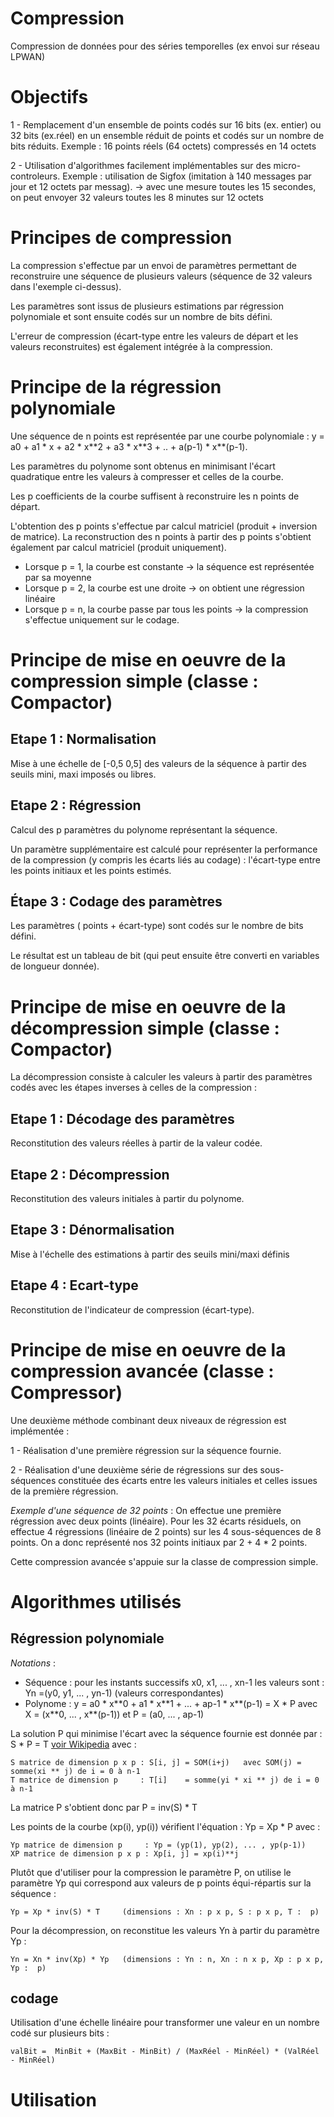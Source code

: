 # Compression
Compression de données pour des séries temporelles (ex envoi sur réseau LPWAN)

# Objectifs
1 - Remplacement d'un ensemble de points codés sur 16 bits (ex. entier) ou 32 bits (ex.réel) en un ensemble réduit de points et codés sur un nombre de bits réduits.
Exemple : 16 points réels (64 octets) compressés en 14 octets

2 - Utilisation d'algorithmes facilement implémentables sur des micro-controleurs.
Exemple : utilisation de Sigfox (imitation à 140 messages par jour et 12 octets par messag).
-> avec une mesure toutes les 15 secondes, on peut envoyer 32 valeurs toutes les 8 minutes sur 12 octets

# Principes de compression
La compression s'effectue par un envoi de paramètres permettant de reconstruire une séquence de plusieurs valeurs (séquence de 32 valeurs dans l'exemple ci-dessus). 

Les paramètres sont issus de plusieurs estimations par régression polynomiale et sont ensuite codés sur un nombre de bits défini.

L'erreur de compression (écart-type entre les valeurs de départ et les valeurs reconstruites) est également intégrée à la compression.
# Principe de la régression polynomiale
Une séquence de n points est représentée par une courbe polynomiale : y = a0 + a1 * x + a2 * x*\*2 + a3 * x*\*3 + .. + a(p-1) * x*\*(p-1). 

Les paramètres du polynome sont obtenus en minimisant l'écart quadratique entre les valeurs à compresser et celles de la courbe. 

Les p coefficients de la courbe suffisent à reconstruire les n points de départ.

L'obtention des p points s'effectue par calcul matriciel (produit + inversion de matrice). La reconstruction des n points à partir des p points s'obtient également par calcul matriciel (produit uniquement).
* Lorsque p = 1, la courbe est constante -> la séquence est représentée par sa moyenne
* Lorsque p = 2, la courbe est une droite -> on obtient une régression linéaire
* Lorsque p = n, la courbe passe par tous les points -> la compression s'effectue uniquement sur le codage. 
# Principe de mise en oeuvre de la compression simple (classe : Compactor)
## Etape 1 : Normalisation
Mise à une échelle de \[-0,5  0,5\] des valeurs de la séquence à partir des seuils mini, maxi imposés ou libres.
## Etape 2 : Régression
Calcul des p paramètres du polynome représentant la séquence.

Un paramètre supplémentaire est calculé pour représenter la performance de la compression (y compris les écarts liés au codage) : l'écart-type entre les points initiaux et les points estimés.
## Étape 3 : Codage des paramètres 
Les paramètres ( points + écart-type) sont codés sur le nombre de bits défini.

Le résultat est un tableau de bit (qui peut ensuite être converti en variables de longueur donnée).
# Principe de mise en oeuvre de la décompression simple (classe : Compactor)
La décompression consiste à calculer les valeurs à partir des paramètres codés avec les étapes inverses à celles de la compression :
## Etape 1 : Décodage des paramètres
Reconstitution des valeurs réelles à partir de la valeur codée.
## Etape 2 : Décompression
Reconstitution des valeurs initiales à partir du polynome.
## Etape 3 : Dénormalisation
Mise à l'échelle des estimations à partir des seuils mini/maxi définis
## Etape 4 : Ecart-type
Reconstitution de l'indicateur de compression (écart-type).
# Principe de mise en oeuvre de la compression avancée (classe : Compressor)
Une deuxième méthode combinant deux niveaux de régression est implémentée :

1 - Réalisation d'une première régression sur la séquence fournie.

2 - Réalisation d'une deuxième série de régressions sur des sous-séquences constituée des écarts entre les valeurs initiales et celles issues de la première régression. 

*Exemple d'une séquence de 32 points* : On effectue une première régression avec deux points (linéaire). Pour les 32 écarts résiduels, on effectue 4 régressions (linéaire de 2 points) sur les 4 sous-séquences de 8 points. On a donc représenté nos 32 points initiaux par 2 + 4 * 2 points.

Cette compression avancée s'appuie sur la classe de compression simple.

# Algorithmes utilisés
## Régression polynomiale
*Notations* : 
* Séquence : pour les instants successifs x0, x1, ... , xn-1 les valeurs sont : Yn =(y0, y1, ... , yn-1) (valeurs correspondantes)
* Polynome : y = a0 * x\*\*0 + a1 * x*\*1 + ... + ap-1 * x*\*(p-1) = X * P avec X = (x*\*0, ... , x*\*(p-1)) et P = (a0, ... , ap-1)

La solution P qui minimise l'écart avec la séquence fournie est donnée par : S * P = T [voir Wikipedia](https://fr.wikipedia.org/wiki/R%C3%A9gression_polynomiale) avec :
    
    S matrice de dimension p x p : S[i, j] = SOM(i+j)   avec SOM(j) = somme(xi ** j) de i = 0 à n-1
    T matrice de dimension p     : T[i]    = somme(yi * xi ** j) de i = 0 à n-1
La matrice P s'obtient donc par P = inv(S) * T

Les points de la courbe (xp(i), yp(i)) vérifient l'équation : Yp = Xp * P avec :

    Yp matrice de dimension p     : Yp = (yp(1), yp(2), ... , yp(p-1))
    XP matrice de dimension p x p : Xp[i, j] = xp(i)**j
Plutôt que d'utiliser pour la compression le paramètre P, on utilise le paramètre Yp qui correspond aux valeurs de p points équi-répartis sur la séquence : 

    Yp = Xp * inv(S) * T     (dimensions : Xn : p x p, S : p x p, T :  p)
Pour la décompression, on reconstitue les valeurs Yn à partir du paramètre Yp : 

    Yn = Xn * inv(Xp) * Yp   (dimensions : Yn : n, Xn : n x p, Xp : p x p, Yp :  p)
## codage
Utilisation d'une échelle linéaire pour transformer une valeur en un nombre codé sur plusieurs bits : 
    
    valBit =  MinBit + (MaxBit - MinBit) / (MaxRéel - MinRéel) * (ValRéel - MinRéel)


# Utilisation
